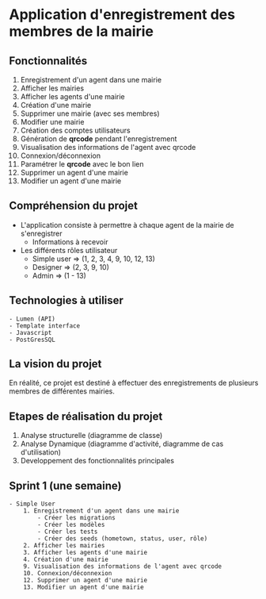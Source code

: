 # Application d'enregistrement des membres de la mairie

## Fonctionnalités
 1. Enregistrement d'un agent dans une mairie
 2. Afficher les mairies
 3. Afficher les agents d'une mairie
 4. Création d'une mairie
 5. Supprimer une mairie (avec ses membres)
 6. Modifier une mairie
 7. Création des comptes utilisateurs
 8. Génération de __qrcode__ pendant l'enregistrement
 9. Visualisation des informations de l'agent avec qrcode
10. Connexion/déconnexion
11. Paramétrer le __qrcode__ avec le bon lien
12. Supprimer un agent d'une mairie
13. Modifier un agent d'une mairie

## Compréhension du projet

- L'application consiste à permettre à chaque agent de la mairie de s'enregistrer
    - Informations à recevoir
- Les différents rôles utilisateur
    - Simple user => (1, 2, 3, 4, 9, 10, 12, 13)
    - Designer => (2, 3, 9, 10)
    - Admin => (1 - 13)

## Technologies à utiliser

    - Lumen (API)
    - Template interface
    - Javascript
    - PostGresSQL

## La vision du projet

En réalité, ce projet est destiné à effectuer des enregistrements de plusieurs membres de différentes mairies.

## Etapes de réalisation du projet

1. Analyse structurelle (diagramme de classe)
2. Analyse Dynamique (diagramme d'activité, diagramme de cas d'utilisation)
3. Developpement des fonctionnalités principales

## Sprint 1 (une semaine)
    - Simple User
        1. Enregistrement d'un agent dans une mairie
            - Créer les migrations
            - Créer les modèles
            - Créer les tests
            - Créer des seeds (hometown, status, user, rôle)
        2. Afficher les mairies
        3. Afficher les agents d'une mairie
        4. Création d'une mairie
        9. Visualisation des informations de l'agent avec qrcode
        10. Connexion/déconnexion
        12. Supprimer un agent d'une mairie
        13. Modifier un agent d'une mairie
